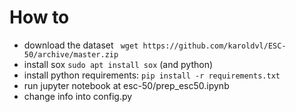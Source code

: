 # How to

* download the dataset ` wget https://github.com/karoldvl/ESC-50/archive/master.zip`
* install sox `sudo apt install sox` (and python)
* install python requirements: `pip install -r requirements.txt`
* run jupyter notebook at esc-50/prep_esc50.ipynb
* change info into config.py
